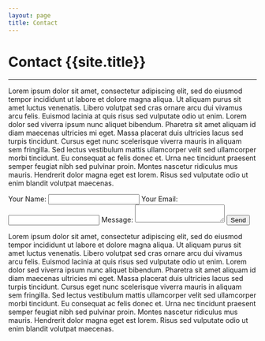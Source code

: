 ```yaml
---
layout: page
title: Contact
---
```

# Contact {{site.title}}

---

Lorem ipsum dolor sit amet, consectetur adipiscing elit, sed do eiusmod tempor incididunt ut labore et dolore magna aliqua. Ut aliquam purus sit amet luctus venenatis. Libero volutpat sed cras ornare arcu dui vivamus arcu felis. Euismod lacinia at quis risus sed vulputate odio ut enim. Lorem dolor sed viverra ipsum nunc aliquet bibendum. Pharetra sit amet aliquam id diam maecenas ultricies mi eget. Massa placerat duis ultricies lacus sed turpis tincidunt. Cursus eget nunc scelerisque viverra mauris in aliquam sem fringilla. Sed lectus vestibulum mattis ullamcorper velit sed ullamcorper morbi tincidunt. Eu consequat ac felis donec et. Urna nec tincidunt praesent semper feugiat nibh sed pulvinar proin. Montes nascetur ridiculus mus mauris. Hendrerit dolor magna eget est lorem. Risus sed vulputate odio ut enim blandit volutpat maecenas.

<form name="contact" method="POST" data-netlify="true">
    <label>Your Name: <input type="text" name="name" /></label>
    <label>Your Email: <input type="email" name="email" /></label>
    <label>Message: <textarea name="message"></textarea></label>
    <button type="submit">Send</button>
</form>

Lorem ipsum dolor sit amet, consectetur adipiscing elit, sed do eiusmod tempor incididunt ut labore et dolore magna aliqua. Ut aliquam purus sit amet luctus venenatis. Libero volutpat sed cras ornare arcu dui vivamus arcu felis. Euismod lacinia at quis risus sed vulputate odio ut enim. Lorem dolor sed viverra ipsum nunc aliquet bibendum. Pharetra sit amet aliquam id diam maecenas ultricies mi eget. Massa placerat duis ultricies lacus sed turpis tincidunt. Cursus eget nunc scelerisque viverra mauris in aliquam sem fringilla. Sed lectus vestibulum mattis ullamcorper velit sed ullamcorper morbi tincidunt. Eu consequat ac felis donec et. Urna nec tincidunt praesent semper feugiat nibh sed pulvinar proin. Montes nascetur ridiculus mus mauris. Hendrerit dolor magna eget est lorem. Risus sed vulputate odio ut enim blandit volutpat maecenas.